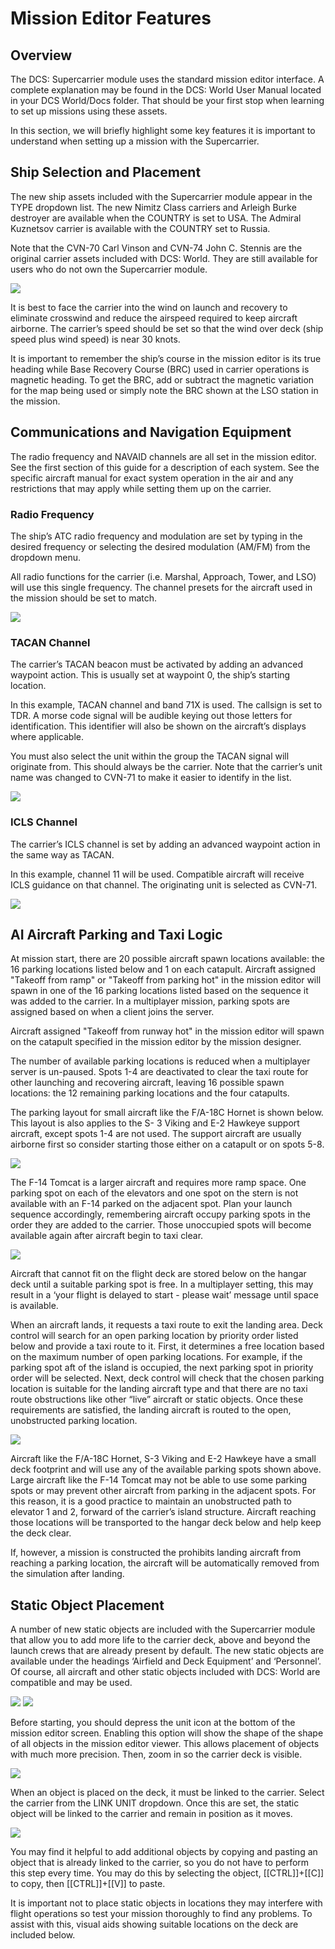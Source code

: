 # Mission Editor Features

## Overview

The DCS: Supercarrier module uses the standard mission editor interface. A complete explanation may be
found in the DCS: World User Manual located in your DCS World/Docs folder. That should be your first stop
when learning to set up missions using these assets.




In this section, we will briefly highlight some key features it is important to understand when setting up a mission
with the Supercarrier.

## Ship Selection and Placement

The new ship assets included with the Supercarrier module appear in the TYPE dropdown list. The new Nimitz
Class carriers and Arleigh Burke destroyer are available when the COUNTRY is set to USA. The Admiral
Kuznetsov carrier is available with the COUNTRY set to Russia.

Note that the CVN-70 Carl Vinson and CVN-74 John C. Stennis are the original carrier assets included with
DCS: World. They are still available for users who do not own the Supercarrier module.

![](img/sc--79-1.jpg)

It is best to face the carrier into the wind on launch and recovery to eliminate crosswind and reduce the
airspeed required to keep aircraft airborne. The carrier’s speed should be set so that the wind over deck (ship
speed plus wind speed) is near 30 knots.

It is important to remember the ship’s course in the mission editor is its true heading while Base Recovery
Course (BRC) used in carrier operations is magnetic heading. To get the BRC, add or subtract the magnetic
variation for the map being used or simply note the BRC shown at the LSO station in the mission.

## Communications and Navigation Equipment

The radio frequency and NAVAID channels are all set in the mission editor. See the first section of this guide for
a description of each system. See the specific aircraft manual for exact system operation in the air and any
restrictions that may apply while setting them up on the carrier.



### Radio Frequency

The ship’s ATC radio frequency and modulation are set by typing in the desired frequency or selecting the
desired modulation (AM/FM) from the dropdown menu.

All radio functions for the carrier (i.e. Marshal, Approach, Tower, and LSO) will use this single frequency. The
channel presets for the aircraft used in the mission should be set to match.


![](img/sc--080-349.jpg)


### TACAN Channel

The carrier’s TACAN beacon must be activated by adding an advanced waypoint action. This is usually set at
waypoint 0, the ship’s starting location.

In this example, TACAN channel and band 71X is used. The callsign is set to TDR. A morse code signal will be
audible keying out those letters for identification. This identifier will also be shown on the aircraft’s displays
where applicable.

You must also select the unit within the group the TACAN signal will originate from. This should always be the
carrier. Note that the carrier’s unit name was changed to CVN-71 to make it easier to identify in the list.


![](img/sc--81-1.jpg)


### ICLS Channel

The carrier’s ICLS channel is set by adding an advanced waypoint action in the same way as TACAN.

In this example, channel 11 will be used. Compatible aircraft will receive ICLS guidance on that channel. The
originating unit is selected as CVN-71.


![](img/sc--82-1.jpg)


## AI Aircraft Parking and Taxi Logic

At mission start, there are 20 possible aircraft spawn locations available: the 16 parking locations listed below
and 1 on each catapult. Aircraft assigned "Takeoff from ramp" or "Takeoff from parking hot" in the mission editor
will spawn in one of the 16 parking locations listed based on the sequence it was added to the carrier. In a
multiplayer mission, parking spots are assigned based on when a client joins the server.

Aircraft assigned "Takeoff from runway hot" in the mission editor will spawn on the catapult specified in the
mission editor by the mission designer.

The number of available parking locations is reduced when a multiplayer server is un-paused. Spots 1-4 are
deactivated to clear the taxi route for other launching and recovering aircraft, leaving 16 possible spawn
locations: the 12 remaining parking locations and the four catapults.

The parking layout for small aircraft like the F/A-18C Hornet is shown below. This layout is also applies to the S-
3 Viking and E-2 Hawkeye support aircraft, except spots 1-4 are not used. The support aircraft are usually
airborne first so consider starting those either on a catapult or on spots 5-8.


![](img/sc--083-361-transp.png)

The F-14 Tomcat is a larger aircraft and requires more ramp space. One parking spot on each of the elevators
and one spot on the stern is not available with an F-14 parked on the adjacent spot. Plan your launch sequence
accordingly, remembering aircraft occupy parking spots in the order they are added to the carrier. Those
unoccupied spots will become available again after aircraft begin to taxi clear.


![](img/sc--083-365-transp.png)

Aircraft that cannot fit on the flight deck are stored below on the hangar deck until a suitable parking spot is free.
In a multiplayer setting, this may result in a ‘your flight is delayed to start - please wait’ message until space is
available.

When an aircraft lands, it requests a taxi route to exit the landing area. Deck control will search for an open
parking location by priority order listed below and provide a taxi route to it. First, it determines a free location
based on the maximum number of open parking locations. For example, if the parking spot aft of the island is
occupied, the next parking spot in priority order will be selected. Next, deck control will check that the chosen
parking location is suitable for the landing aircraft type and that there are no taxi route obstructions like other
“live” aircraft or static objects. Once these requirements are satisfied, the landing aircraft is routed to the open,
unobstructed parking location.

![](img/sc--084-369-transp.png)


Aircraft like the F/A-18C Hornet, S-3 Viking and E-2 Hawkeye have a small deck footprint and will use any of
the available parking spots shown above. Large aircraft like the F-14 Tomcat may not be able to use some
parking spots or may prevent other aircraft from parking in the adjacent spots. For this reason, it is a good
practice to maintain an unobstructed path to elevator 1 and 2, forward of the carrier’s island structure. Aircraft
reaching those locations will be transported to the hangar deck below and help keep the deck clear.

If, however, a mission is constructed the prohibits landing aircraft from reaching a parking location, the aircraft
will be automatically removed from the simulation after landing.

## Static Object Placement

A number of new static objects are included with the Supercarrier module that allow you to add more life to the
carrier deck, above and beyond the launch crews that are already present by default.
The new static objects are available under the headings ‘Airfield and Deck Equipment’ and ‘Personnel’. Of
course, all aircraft and other static objects included with DCS: World are compatible and may be used.

![](img/sc--085-373.jpg)
![](img/sc--085-377.jpg)

Before starting, you should depress the unit icon at the bottom of the mission editor screen. Enabling this option
will show the shape of the shape of all objects in the mission editor viewer. This allows placement of objects
with much more precision. Then, zoom in so the carrier deck is visible.


![](img/sc--085-381.jpg)


When an object is placed on the deck, it must be linked to the carrier. Select the carrier from the LINK UNIT
dropdown. Once this are set, the static object will be linked to the carrier and remain in position as it moves.

![](img/sc--086-385.jpg)


You may find it helpful to add additional objects by copying and pasting an object that is already linked to the
carrier, so you do not have to perform this step every time. You may do this by selecting the object, [[CTRL]]+[[C]] to
copy, then [[CTRL]]+[[V]] to paste.

It is important not to place static objects in locations they may interfere with flight operations so test your
mission thoroughly to find any problems. To assist with this, visual aids showing suitable locations on the deck
are included below.

